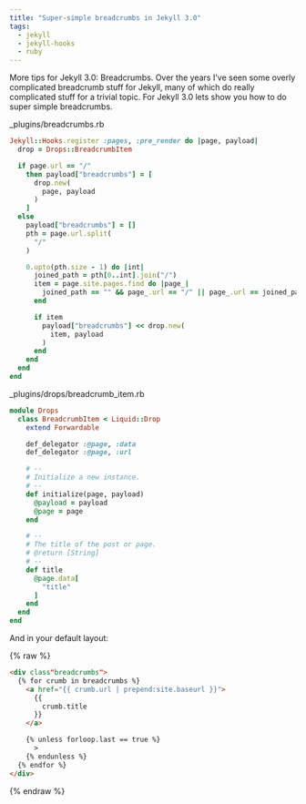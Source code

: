 ```yaml
---
title: "Super-simple breadcrumbs in Jekyll 3.0"
tags:
  - jekyll
  - jekyll-hooks
  - ruby
---
```


More tips for Jekyll 3.0: Breadcrumbs.  Over the years I've seen some overly complicated breadcrumb stuff for Jekyll, many of which do really complicated stuff for a trivial topic.  For Jekyll 3.0 lets show you how to do super simple breadcrumbs.

<p class="code-file">
  _plugins/breadcrumbs.rb
</p>

```ruby
Jekyll::Hooks.register :pages, :pre_render do |page, payload|
  drop = Drops::BreadcrumbItem

  if page.url == "/"
    then payload["breadcrumbs"] = [
      drop.new(
        page, payload
      )
    ]
  else
    payload["breadcrumbs"] = []
    pth = page.url.split(
      "/"
    )

    0.upto(pth.size - 1) do |int|
      joined_path = pth[0..int].join("/")
      item = page.site.pages.find do |page_|
        joined_path == "" && page_.url == "/" || page_.url == joined_path
      end

      if item
        payload["breadcrumbs"] << drop.new(
          item, payload
        )
      end
    end
  end
end
```

<p class="code-file">
  _plugins/drops/breadcrumb_item.rb
</p>

```ruby
module Drops
  class BreadcrumbItem < Liquid::Drop
    extend Forwardable

    def_delegator :@page, :data
    def_delegator :@page, :url

    # --
    # Initialize a new instance.
    # --
    def initialize(page, payload)
      @payload = payload
      @page = page
    end

    # --
    # The title of the post or page.
    # @return [String]
    # --
    def title
      @page.data[
        "title"
      ]
    end
  end
end
```

And in your default layout:

{% raw %}
```html
<div class"breadcrumbs">
  {% for crumb in breadcrumbs %}
    <a href="{{ crumb.url | prepend:site.baseurl }}">
      {{
        crumb.title
      }}
    </a>

    {% unless forloop.last == true %}
      >
    {% endunless %}
  {% endfor %}
</div>
```
{% endraw %}
